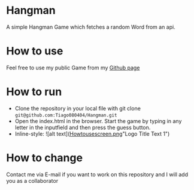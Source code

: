 # Hangman
A simple Hangman Game which fetches a random Word from an api.

# How to use
Feel free to use my public Game from my [Github page](https://tiago080404.github.io/Hangman/)

# How to run
- Clone the repository in your local file with git clone `git@github.com:Tiago080404/Hangman.git`
- Open the index.html in the browser. Start the game by typing in any letter in the inputfield and then press the guess button.
- Inline-style: 
![alt text]([Howtousescreen.png](https://github.com/Tiago080404/Hangman/blob/main/Howtousescreen.png)"Logo Title Text 1")

# How to change
Contact me via E-mail if you want to work on this repository and I will add you as a collaborator
